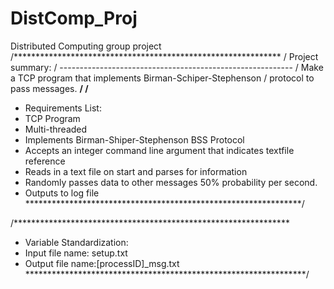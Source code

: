 # DistComp_Proj
Distributed Computing  group project
/*************************************************************
/ Project summary:
/ ----------------------------------------------------------
/ Make a TCP program that implements Birman-Schiper-Stephenson
/ protocol to pass messages.
**************************************************************/
/**************************************************************
*  Requirements List:
* TCP Program
* Multi-threaded
* Implements Birman-Shiper-Stephenson BSS Protocol
* Accepts an integer command line argument that indicates textfile reference
* Reads in a text file on start and parses for information
* Randomly passes data to other messages 50% probability per second.
* Outputs to log file
***************************************************************/

/***************************************************************
* Variable Standardization:
* Input file name: setup.txt
* Output file name:[processID]_msg.txt
****************************************************************/

